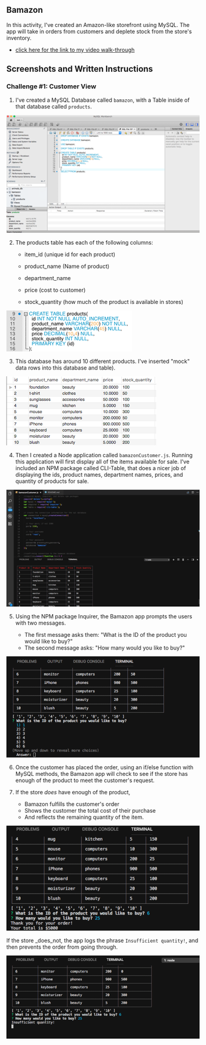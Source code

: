 ## Bamazon

In this activity, I've created an Amazon-like storefront using MySQL. The app will take in orders from customers and deplete stock from the store's inventory. 

* [click here for the link to my video walk-through](https://drive.google.com/file/d/1-aSKspj19Qndx-Nj__NXXctrDnitI9WN/view?usp=sharing)

## Screenshots and Written Instructions
### Challenge #1: Customer View 

1. I've created a MySQL Database called `bamazon`, with a Table inside of that database called `products`.

![Bamazon MySQL Pic](/assets/images/mysqldatabase.png)

2. The products table has each of the following columns:

   * item_id (unique id for each product)

   * product_name (Name of product)

   * department_name

   * price (cost to customer)

   * stock_quantity (how much of the product is available in stores)

![Bamazon MySQL Pic](/assets/images/table.png)

3. This database has around 10 different products. I've inserted "mock" data rows into this database and table).

![Bamazon MySQL Pic](/assets/images/productsIntable.png)

4. Then I created a Node application called `bamazonCustomer.js`. Running this application will first display all of the items available for sale. I've included an NPM package called CLI-Table, that does a nicer job of displaying the ids, product names, department names, prices, and quantity of products for sale.

![Bamazon MySQL Pic](/assets/images/bamazonnodeapp.png)

5. Using the NPM package Inquirer, the Bamazon app prompts the users with two messages.

   * The first message asks them: "What is the ID of the product you would like to buy?"
   * The second message asks: "How many would you like to buy?"

![Bamazon MySQL Pic](/assets/images/inquirer.png)

6. Once the customer has placed the order, using an if/else function with MySQL methods, the Bamazon app will check to see if the store has enough of the product to meet the customer's request.

7. If the store _does_ have enough of the product, 
    * Bamazon fulfills the customer's order
    * Shows the customer the total cost of their purchase
    * And reflects the remaining quantity of the item. 
    
![Bamazon MySQL Pic](/assets/images/fulfillorder.png)

If the store _does_not, the app logs the phrase `Insufficient quantity!`, and then prevents the order from going through.
     
![Bamazon MySQL Pic](/assets/images/insufficient.png)

    
